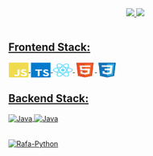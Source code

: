 <!---
RaphaelAnaximenes/RaphaelAnaximenes is a ✨ special ✨ repository because its `README.md` (this file) appears on your GitHub profile.
You can click the Preview link to take a look at your changes.
--->




<div align="center">
  <a href="https://github.com/RaphaelAnaximenes">
  <img height="180em" src="https://github-readme-stats.vercel.app/api?username=RaphaelAnaximenes&show_icons=true&theme=dracula&include_all_commits=true&count_private=true"/>
  <img height="180em" src="https://github-readme-stats.vercel.app/api/top-langs/?username=RaphaelAnaximenes&layout=compact&langs_count=7&theme=dracula"/>
</div>
  
<div style="display: inline_block"><br>


<!--  <img align="right" alt="Rafa-pic" height="150" style="border-radius:50px;" src="https://media.discordapp.net/attachments/639956127056134178/890373478988013628/Publicacoes_Instagram_1_1.png?width=676&height=676"> -->
</div>
  
<div align="left">
  <h2>Frontend Stack: </h2>
  <img align="center" alt="Js" height="30" width="40" src="https://raw.githubusercontent.com/devicons/devicon/master/icons/javascript/javascript-plain.svg">
  <img align="center" alt="Ts" height="30" width="40" src="https://raw.githubusercontent.com/devicons/devicon/master/icons/typescript/typescript-plain.svg">
  <img align="center" alt="React" height="30" width="40" src="https://raw.githubusercontent.com/devicons/devicon/master/icons/react/react-original.svg">
  <img align="center" alt="HTML" height="30" width="40" src="https://raw.githubusercontent.com/devicons/devicon/master/icons/html5/html5-original.svg">
  <img align="center" alt="CSS" height="30" width="40" src="https://raw.githubusercontent.com/devicons/devicon/master/icons/css3/css3-original.svg">
 </div>
  
  
<div align="left">
 <h2>Backend Stack: </h2>
  <img align="center" alt="Java" height="60" width="80" src="https://cdn.jsdelivr.net/gh/devicons/devicon/icons/java/java-original-wordmark.svg">
  <img align="center" alt="Java" height="60" width="80" src="https://cdn.jsdelivr.net/gh/devicons/devicon/icons/mysql/mysql-original-wordmark.svg">
</div>
  



   
 
  
<div align="bottom">
 <p> <br>
<a href=" raphaelanaximenesdev@icloud.com"><img align="center" alt="Rafa-Python" height="50" width="100" src="https://img.shields.io/badge/Ask%20me-anything-1abc9c.svg"></a>
</div>

